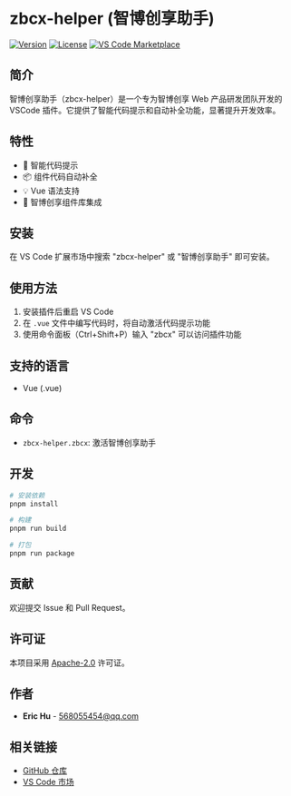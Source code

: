 # zbcx-helper (智博创享助手)

[![Version](https://img.shields.io/badge/version-1.0.0-blue.svg)](https://marketplace.visualstudio.com/items?itemName=EricHu.zbcx-helper)
[![License](https://img.shields.io/badge/license-Apache--2.0-green.svg)](https://github.com/YuluoY/zbcx-helper/blob/main/LICENSE)
[![VS Code Marketplace](https://img.shields.io/badge/VS%20Code-Marketplace-blue.svg)](https://marketplace.visualstudio.com/items?itemName=EricHu.zbcx-helper)

## 简介

智博创享助手（zbcx-helper）是一个专为智博创享 Web 产品研发团队开发的 VSCode 插件。它提供了智能代码提示和自动补全功能，显著提升开发效率。

## 特性

- 🚀 智能代码提示
- 📦 组件代码自动补全
- 💡 Vue 语法支持
- 🎯 智博创享组件库集成

## 安装

在 VS Code 扩展市场中搜索 "zbcx-helper" 或 "智博创享助手" 即可安装。

## 使用方法

1. 安装插件后重启 VS Code
2. 在 `.vue` 文件中编写代码时，将自动激活代码提示功能
3. 使用命令面板（Ctrl+Shift+P）输入 "zbcx" 可以访问插件功能

## 支持的语言

- Vue (.vue)

## 命令

- `zbcx-helper.zbcx`: 激活智博创享助手

## 开发

```bash
# 安装依赖
pnpm install

# 构建
pnpm run build

# 打包
pnpm run package
```

## 贡献

欢迎提交 Issue 和 Pull Request。

## 许可证

本项目采用 [Apache-2.0](LICENSE) 许可证。

## 作者

- **Eric Hu** - [568055454@qq.com](mailto:568055454@qq.com)

## 相关链接

- [GitHub 仓库](https://github.com/YuluoY/zbcx-helper)
- [VS Code 市场](https://marketplace.visualstudio.com/items?itemName=EricHu.zbcx-helper)
